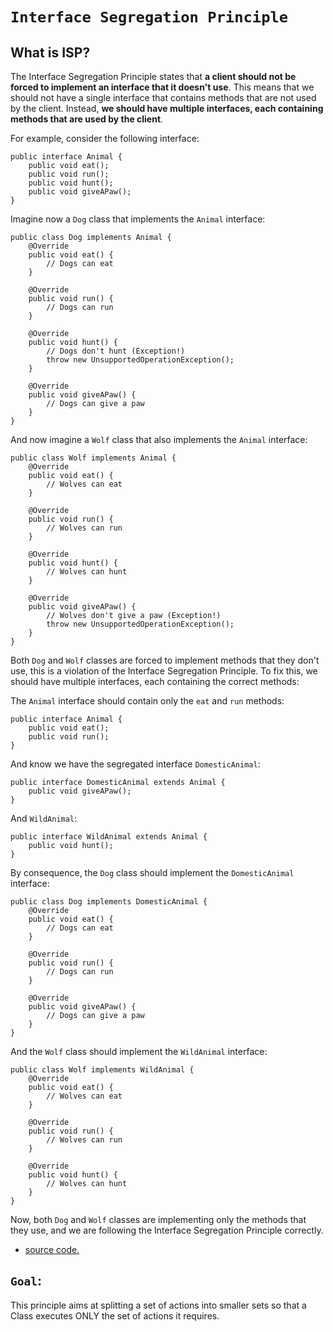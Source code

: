 # **`Interface Segregation Principle`**
## What is ISP?
The Interface Segregation Principle states that **a client should not be forced to implement an interface that it doesn't use**. This means that we should not have a single interface that contains methods that are not used by the client. Instead, **we should have multiple interfaces, each containing methods that are used by the client**.

For example, consider the following interface:
```
public interface Animal {
    public void eat();
    public void run();
    public void hunt();
    public void giveAPaw();
}
```
Imagine now a `Dog` class that implements the `Animal` interface:
```
public class Dog implements Animal {
    @Override
    public void eat() {
        // Dogs can eat
    }

    @Override
    public void run() {
        // Dogs can run
    }

    @Override
    public void hunt() {
        // Dogs don't hunt (Exception!)
        throw new UnsupportedOperationException();
    }

    @Override
    public void giveAPaw() {
        // Dogs can give a paw
    }
}
```
And now imagine a `Wolf` class that also implements the `Animal` interface:
```
public class Wolf implements Animal {
    @Override
    public void eat() {
        // Wolves can eat
    }

    @Override
    public void run() {
        // Wolves can run
    }

    @Override
    public void hunt() {
        // Wolves can hunt
    }

    @Override
    public void giveAPaw() {
        // Wolves don't give a paw (Exception!)
        throw new UnsupportedOperationException();
    }
}
```
Both `Dog` and `Wolf` classes are forced to implement methods that they don't use, this is a violation of the Interface Segregation Principle. To fix this, we should have multiple interfaces, each containing the correct methods:

The `Animal` interface should contain only the `eat` and `run` methods:
```
public interface Animal {
    public void eat();
    public void run();
}
```
And know we have the segregated interface `DomesticAnimal`:
```
public interface DomesticAnimal extends Animal {
    public void giveAPaw();
}
```
And `WildAnimal`:
```
public interface WildAnimal extends Animal {
    public void hunt();
}
```
By consequence, the `Dog` class should implement the `DomesticAnimal` interface:
```
public class Dog implements DomesticAnimal {
    @Override
    public void eat() {
        // Dogs can eat
    }

    @Override
    public void run() {
        // Dogs can run
    }

    @Override
    public void giveAPaw() {
        // Dogs can give a paw
    }
}
```
And the `Wolf` class should implement the `WildAnimal` interface:
```
public class Wolf implements WildAnimal {
    @Override
    public void eat() {
        // Wolves can eat
    }

    @Override
    public void run() {
        // Wolves can run
    }

    @Override
    public void hunt() {
        // Wolves can hunt
    }
}
```
Now, both `Dog` and `Wolf` classes are implementing only the methods that they use, and we are following the Interface Segregation Principle correctly.
- [source code.](https://github.com/JahidulHasanSuhel/SOLID-Principles/tree/main/InterfaceSegregation)
## **`Goal`**:
This principle aims at splitting a set of actions into smaller sets so that a Class executes ONLY the set of actions it requires.

